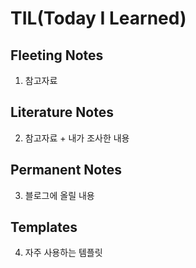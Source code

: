 # TIL(Today I Learned)
## Fleeting Notes
1. 참고자료
## Literature Notes
2. 참고자료 + 내가 조사한 내용
## Permanent Notes
3. 블로그에 올릴 내용
## Templates
4. 자주 사용하는 템플릿

